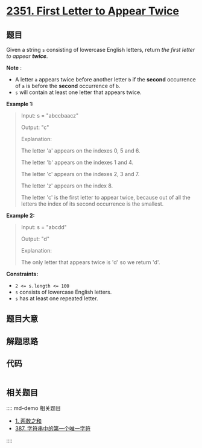 # [2351. First Letter to Appear Twice](https://leetcode.com/problems/first-letter-to-appear-twice)

## 题目

Given a string `s` consisting of lowercase English letters, return _the first
letter to appear **twice**_.

**Note** :

  * A letter `a` appears twice before another letter `b` if the **second** occurrence of `a` is before the **second** occurrence of `b`.
  * `s` will contain at least one letter that appears twice.



**Example 1:**

> Input: s = "abccbaacz"
> 
> Output: "c"
> 
> Explanation:
> 
> The letter 'a' appears on the indexes 0, 5 and 6.
> 
> The letter 'b' appears on the indexes 1 and 4.
> 
> The letter 'c' appears on the indexes 2, 3 and 7.
> 
> The letter 'z' appears on the index 8.
> 
> The letter 'c' is the first letter to appear twice, because out of all the letters the index of its second occurrence is the smallest.

**Example 2:**

> Input: s = "abcdd"
> 
> Output: "d"
> 
> Explanation:
> 
> The only letter that appears twice is 'd' so we return 'd'.

**Constraints:**

  * `2 <= s.length <= 100`
  * `s` consists of lowercase English letters.
  * `s` has at least one repeated letter.


## 题目大意

## 解题思路

## 代码

```javascript

```

## 相关题目

:::: md-demo 相关题目
- [1. 两数之和](./0001.md)
- [387. 字符串中的第一个唯一字符](https://leetcode.com/problems/first-unique-character-in-a-string)

::::
